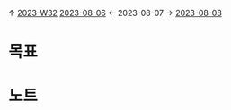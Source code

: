
↑ [2023-W32](2023-W32.md)
[2023-08-06](2023-08-06.md) ← 2023-08-07 → [2023-08-08](2023-08-08.md)


# 목표



# 노트




